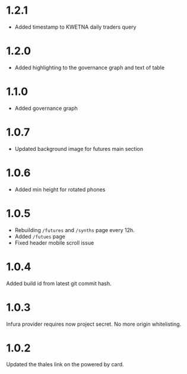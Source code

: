 # 1.2.1

- Added timestamp to KWETNA daily traders query

# 1.2.0

- Added highlighting to the governance graph and text of table

# 1.1.0

- Added governance graph

# 1.0.7

- Updated background image for futures main section

# 1.0.6

- Added min height for rotated phones

# 1.0.5

- Rebuilding `/futures` and `/synths` page every 12h.
- Added `/futues` page
- Fixed header mobile scroll issue

# 1.0.4

Added build id from latest git commit hash.

# 1.0.3

Infura provider requires now project secret. No more origin whitelisting.

# 1.0.2

Updated the thales link on the powered by card.
